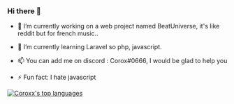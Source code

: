 ### Hi there 👋


- 🔭 I’m currently working on a web project named BeatUniverse, it's like reddit but for french music..

- 🌱 I’m currently learning Laravel so php, javascript.

- 📫 You can add me on discord : Corox#0666, I would be glad to help you

- ⚡ Fun fact: I hate javascript

[![Coroxx's top languages](https://github-readme-stats.vercel.app/api/top-langs/?username=Coroxx&theme=blue-green)](https://github.com/anuraghazra/github-readme-stats)
